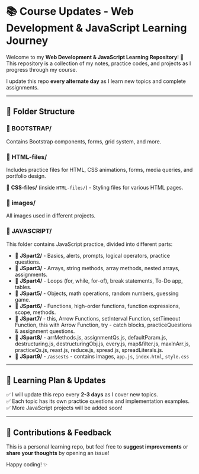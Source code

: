 # 📚 Course Updates - Web Development & JavaScript Learning Journey  

Welcome to my **Web Development & JavaScript Learning Repository**! 🚀  
This repository is a collection of my notes, practice codes, and projects as I progress through my course.  

I update this repo **every alternate day** as I learn new topics and complete assignments.  

---

## 📂 Folder Structure  

### 🔹 **BOOTSTRAP/**  
Contains Bootstrap components, forms, grid system, and more.  

### 🔹 **HTML-files/**  
Includes practice files for HTML, CSS animations, forms, media queries, and portfolio design.  

📁 **CSS-files/** (inside `HTML-files/`) - Styling files for various HTML pages.  

### 🔹 **images/**  
All images used in different projects.  

### 🔹 **JAVASCRIPT/**  
This folder contains JavaScript practice, divided into different parts:  

- 📁 **JSpart2/** - Basics, alerts, prompts, logical operators, practice questions.  
- 📁 **JSpart3/** - Arrays, string methods, array methods, nested arrays, assignments.  
- 📁 **JSpart4/** - Loops (for, while, for-of), break statements, To-Do app, tables.  
- 📁 **JSpart5/** - Objects, math operations, random numbers, guessing game.  
- 📁 **JSpart6/** - Functions, high-order functions, function expressions, scope, methods.  
- 📁 **JSpart7/** - this, Arrow Functions, setInterval Function, setTimeout Function, this with Arrow Function, try - catch blocks, practiceQuestions & assignment questions.
- 📁 **JSpart8/** - arrMethods.js, assignmentQs.js, defaultParam.js, destructuring.js, destructuringObj.js, every.js, map&filter.js, maxInArr.js, practiceQs.js, reast.js, reduce.js, spread.js, spreadLiterals.js.
- 📁 **JSpart9/** - `/assests` - contains images, `app.js`, `index.html`, `style.css`
---

## 📌 Learning Plan & Updates  

✅ I will update this repo every **2-3 days** as I cover new topics.  
✅ Each topic has its own practice questions and implementation examples.  
✅ More JavaScript projects will be added soon!  

---

## 🤝 Contributions & Feedback  

This is a personal learning repo, but feel free to **suggest improvements** or **share your thoughts** by opening an issue!  

Happy coding! ✨  
